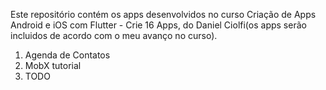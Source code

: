 Este repositório contém os apps desenvolvidos no curso Criação de Apps Android e iOS com Flutter - Crie 16 Apps, do Daniel Ciolfi(os apps serão incluidos de acordo com o meu avanço no curso).

1. Agenda de Contatos
2. MobX tutorial
3. TODO
